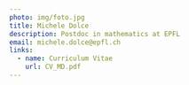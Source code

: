 ```yaml
---
photo: img/foto.jpg
title: Michele Dolce
description: Postdoc in mathematics at EPFL
email: michele.dolce@epfl.ch
links:
  - name: Curriculum Vitae
    url: CV_MD.pdf
---
```

